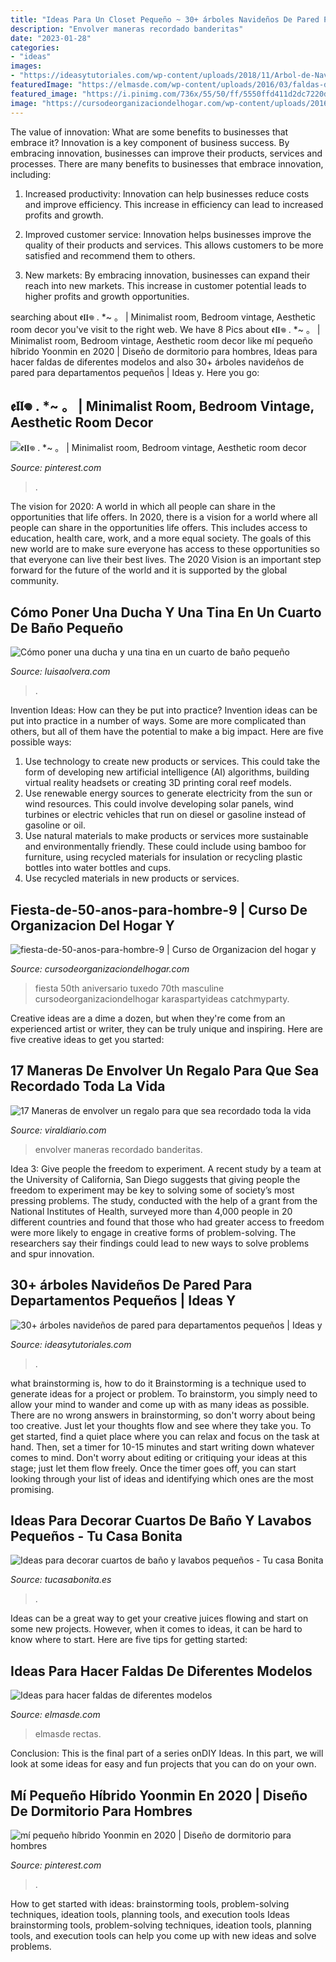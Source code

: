 ```yaml
---
title: "Ideas Para Un Closet Pequeño ~ 30+ árboles Navideños De Pared Para Departamentos Pequeños"
description: "Envolver maneras recordado banderitas"
date: "2023-01-28"
categories:
- "ideas"
images:
- "https://ideasytutoriales.com/wp-content/uploads/2018/11/Arbol-de-Navidad-para-Pared-02.jpg"
featuredImage: "https://elmasde.com/wp-content/uploads/2016/03/faldas-de-diferentes-modelos01.jpg"
featured_image: "https://i.pinimg.com/736x/55/50/ff/5550ffd411d2dc7220d9ed85e90b2285.jpg"
image: "https://cursodeorganizaciondelhogar.com/wp-content/uploads/2016/09/Fiesta-de-50-años-para-hombre-9.jpg"
---
```



The value of innovation: What are some benefits to businesses that embrace it?
Innovation is a key component of business success. By embracing innovation, businesses can improve their products, services and processes. There are many benefits to businesses that embrace innovation, including: 
1. Increased productivity: Innovation can help businesses reduce costs and improve efficiency. This increase in efficiency can lead to increased profits and growth.

2. Improved customer service: Innovation helps businesses improve the quality of their products and services. This allows customers to be more satisfied and recommend them to others.

3. New markets: By embracing innovation, businesses can expand their reach into new markets. This increase in customer potential leads to higher profits and growth opportunities.

	

		
searching about 𝖊𝖑𝖑𖦹 . *~ 。 | Minimalist room, Bedroom vintage, Aesthetic room decor you've visit to the right web. We have 8 Pics about 𝖊𝖑𝖑𖦹 . *~ 。 | Minimalist room, Bedroom vintage, Aesthetic room decor like mí pequeño híbrido Yoonmin en 2020 | Diseño de dormitorio para hombres, Ideas para hacer faldas de diferentes modelos and also 30+ árboles navideños de pared para departamentos pequeños | Ideas y. Here you go:
		
    
## 𝖊𝖑𝖑𖦹 . *~ 。 | Minimalist Room, Bedroom Vintage, Aesthetic Room Decor

<img loading=lazy src="https://i.pinimg.com/736x/55/50/ff/5550ffd411d2dc7220d9ed85e90b2285.jpg" onerror="this.onerror=null;this.src='https://tse2.mm.bing.net/th?id=OIP.DqYCjhSOZpEaYUG4MiOJNgHaNL&amp;pid=15.1';" alt="𝖊𝖑𝖑𖦹 . *~ 。 | Minimalist room, Bedroom vintage, Aesthetic room decor">

_Source: pinterest.com_

>. 

	

The vision for 2020: A world in which all people can share in the opportunities that life offers.
In 2020, there is a vision for a world where all people can share in the opportunities life offers. This includes access to education, health care, work, and a more equal society. The goals of this new world are to make sure everyone has access to these opportunities so that everyone can live their best lives. The 2020 Vision is an important step forward for the future of the world and it is supported by the global community.

    
## Cómo Poner Una Ducha Y Una Tina En Un Cuarto De Baño Pequeño

<img loading=lazy src="https://luisaolvera.com/wp-content/uploads/2019/07/Coloresencer25C325A1micasysanitariosdeba25C325B1o-1.jpg" onerror="this.onerror=null;this.src='https://tse1.mm.bing.net/th?id=OIP.J47SYVMc2sulal_f9-RdfgAAAA&amp;pid=15.1';" alt="Cómo poner una ducha y una tina en un cuarto de baño pequeño">

_Source: luisaolvera.com_

>. 

	

Invention Ideas: How can they be put into practice?
Invention ideas can be put into practice in a number of ways. Some are more complicated than others, but all of them have the potential to make a big impact. Here are five possible ways: 
1. Use technology to create new products or services. This could take the form of developing new artificial intelligence (AI) algorithms, building virtual reality headsets or creating 3D printing coral reef models.
2. Use renewable energy sources to generate electricity from the sun or wind resources. This could involve developing solar panels, wind turbines or electric vehicles that run on diesel or gasoline instead of gasoline or oil. 
3. Use natural materials to make products or services more sustainable and environmentally friendly. These could include using bamboo for furniture, using recycled materials for insulation or recycling plastic bottles into water bottles and cups. 
4. Use recycled materials in new products or services.

    
## Fiesta-de-50-anos-para-hombre-9 | Curso De Organizacion Del Hogar Y

<img loading=lazy src="https://cursodeorganizaciondelhogar.com/wp-content/uploads/2016/09/Fiesta-de-50-años-para-hombre-9.jpg" onerror="this.onerror=null;this.src='https://tse1.mm.bing.net/th?id=OIP.to9XHoIouTUWLlxG9SKDagHaJ3&amp;pid=15.1';" alt="fiesta-de-50-anos-para-hombre-9 | Curso de Organizacion del hogar y">

_Source: cursodeorganizaciondelhogar.com_

>fiesta 50th aniversario tuxedo 70th masculine cursodeorganizaciondelhogar karaspartyideas catchmyparty. 

	

Creative ideas are a dime a dozen, but when they're come from an experienced artist or writer, they can be truly unique and inspiring. Here are five creative ideas to get you started: 

    
## 17 Maneras De Envolver Un Regalo Para Que Sea Recordado Toda La Vida

<img loading=lazy src="https://www.viraldiario.com/wp-content/uploads/2016/12/envolver-regalos-originales-13.jpg" onerror="this.onerror=null;this.src='https://tse2.mm.bing.net/th?id=OIP.Tb8R8rQ9oz1Uf9KmgDkxMgHaOO&amp;pid=15.1';" alt="17 Maneras de envolver un regalo para que sea recordado toda la vida">

_Source: viraldiario.com_

>envolver maneras recordado banderitas. 

	

Idea 3: Give people the freedom to experiment.
A recent study by a team at the University of California, San Diego suggests that giving people the freedom to experiment may be key to solving some of society’s most pressing problems. The study, conducted with the help of a grant from the National Institutes of Health, surveyed more than 4,000 people in 20 different countries and found that those who had greater access to freedom were more likely to engage in creative forms of problem-solving. The researchers say their findings could lead to new ways to solve problems and spur innovation.

    
## 30+ árboles Navideños De Pared Para Departamentos Pequeños | Ideas Y

<img loading=lazy src="https://ideasytutoriales.com/wp-content/uploads/2018/11/Arbol-de-Navidad-para-Pared-02.jpg" onerror="this.onerror=null;this.src='https://tse4.mm.bing.net/th?id=OIP.qq_lEcrWELTJqklZVqt13QHaJ3&amp;pid=15.1';" alt="30+ árboles navideños de pared para departamentos pequeños | Ideas y">

_Source: ideasytutoriales.com_

>. 

	

what brainstorming is, how to do it
Brainstorming is a technique used to generate ideas for a project or problem. To brainstorm, you simply need to allow your mind to wander and come up with as many ideas as possible. There are no wrong answers in brainstorming, so don't worry about being too creative. Just let your thoughts flow and see where they take you.
To get started, find a quiet place where you can relax and focus on the task at hand. Then, set a timer for 10-15 minutes and start writing down whatever comes to mind. Don't worry about editing or critiquing your ideas at this stage; just let them flow freely. Once the timer goes off, you can start looking through your list of ideas and identifying which ones are the most promising.

    
## Ideas Para Decorar Cuartos De Baño Y Lavabos Pequeños - Tu Casa Bonita

<img loading=lazy src="https://tucasabonita.es/wp-content/uploads/2015/02/ideas-decorar-baño-lavabo-pequeño-1.jpg" onerror="this.onerror=null;this.src='https://tse1.mm.bing.net/th?id=OIP.9H3Bq_ZCAmmJ_whik7YqZAHaKR&amp;pid=15.1';" alt="Ideas para decorar cuartos de baño y lavabos pequeños - Tu casa Bonita">

_Source: tucasabonita.es_

>. 

	

Ideas can be a great way to get your creative juices flowing and start on some new projects. However, when it comes to ideas, it can be hard to know where to start. Here are five tips for getting started: 

    
## Ideas Para Hacer Faldas De Diferentes Modelos

<img loading=lazy src="https://elmasde.com/wp-content/uploads/2016/03/faldas-de-diferentes-modelos01.jpg" onerror="this.onerror=null;this.src='https://tse3.mm.bing.net/th?id=OIP.MAYKVzTMF_MD50BBuk31PgHaLH&amp;pid=15.1';" alt="Ideas para hacer faldas de diferentes modelos">

_Source: elmasde.com_

>elmasde rectas. 

	

Conclusion:
This is the final part of a series onDIY Ideas. In this part, we will look at some ideas for easy and fun projects that you can do on your own.

    
## Mí Pequeño Híbrido Yoonmin En 2020 | Diseño De Dormitorio Para Hombres

<img loading=lazy src="https://i.pinimg.com/736x/fd/75/0f/fd750fb201bc2a0744f6f47cd98f615a.jpg" onerror="this.onerror=null;this.src='https://tse1.mm.bing.net/th?id=OIP.QwBXqS53RuwW-0nPFpzV3QAAAA&amp;pid=15.1';" alt="mí pequeño híbrido Yoonmin en 2020 | Diseño de dormitorio para hombres">

_Source: pinterest.com_

>. 

	

How to get started with ideas: brainstorming tools, problem-solving techniques, ideation tools, planning tools, and execution tools
Ideas brainstorming tools, problem-solving techniques, ideation tools, planning tools, and execution tools can help you come up with new ideas and solve problems.

